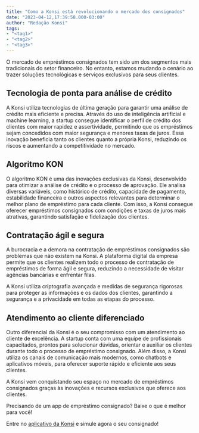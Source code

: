```yaml
---
title: "Como a Konsi está revolucionando o mercado dos consignados"
date: "2023-04-12,17:39:58.000-03:00"
author: "Redação Konsi"
tags:
- "<tag1>"
- "<tag2>"
- "<tag3>"
---
```


<p>O mercado de empréstimos consignados tem sido um dos segmentos mais tradicionais do setor financeiro. No entanto, estamos mudando o cenário ao trazer soluções tecnológicas e serviços exclusivos para seus clientes.</p><h2 id="tecnologia-de-ponta-para-an%C3%A1lise-de-cr%C3%A9dito">Tecnologia de ponta para análise de crédito</h2><p>A Konsi utiliza tecnologias de última geração para garantir uma análise de crédito mais eficiente e precisa. Através do uso de inteligência artificial e machine learning, a startup consegue identificar o perfil de crédito dos clientes com maior rapidez e assertividade, permitindo que os empréstimos sejam concedidos com maior segurança e menores taxas de juros. Essa inovação beneficia tanto os clientes quanto a própria Konsi, reduzindo os riscos e aumentando a competitividade no mercado.</p><h2 id="algoritmo-kon">Algoritmo KON</h2><p>O algoritmo KON é uma das inovações exclusivas da Konsi, desenvolvido para otimizar a análise de crédito e o processo de aprovação. Ele analisa diversas variáveis, como histórico de crédito, capacidade de pagamento, estabilidade financeira e outros aspectos relevantes para determinar o melhor plano de empréstimo para cada cliente. Com isso, a Konsi consegue oferecer empréstimos consignados com condições e taxas de juros mais atrativas, garantindo satisfação e fidelização dos clientes.</p><h2 id="contrata%C3%A7%C3%A3o-%C3%A1gil-e-segura">Contratação ágil e segura</h2><p>A burocracia e a demora na contratação de empréstimos consignados são problemas que não existem na Konsi. A plataforma digital da empresa permite que os clientes realizem todo o processo de contratação de empréstimos de forma ágil e segura, reduzindo a necessidade de visitar agências bancárias e enfrentar filas.</p><p>A Konsi utiliza criptografia avançada e medidas de segurança rigorosas para proteger as informações e os dados dos clientes, garantindo a segurança e a privacidade em todas as etapas do processo.</p><h2 id="atendimento-ao-cliente-diferenciado">Atendimento ao cliente diferenciado</h2><p>Outro diferencial da Konsi é o seu compromisso com um atendimento ao cliente de excelência. A startup conta com uma equipe de profissionais capacitados, prontos para solucionar dúvidas, orientar e auxiliar os clientes durante todo o processo de empréstimo consignado. Além disso, a Konsi utiliza os canais de comunicação mais modernos, como chatbots e aplicativos móveis, para oferecer suporte rápido e eficiente aos seus clientes.</p><p>A Konsi vem conquistando seu espaço no mercado de empréstimos consignados graças às inovações e recursos exclusivos que oferece aos clientes.</p><p>Precisando de um app de empréstimo consignado? Baixe o que é melhor para você! </p><p>Entre no <a href="https://q2kj.adj.st/?adj_t=1075aqga&amp;adj_campaign=site&amp;adj_adgroup=blog&amp;adj_creative=revolucionando-o-mercado-de-consignados">aplicativo da Konsi</a> e simule agora o seu consignado!<br><br></p>
